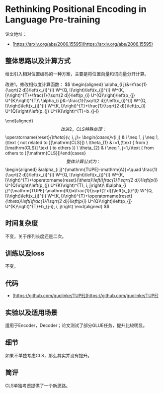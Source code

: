 # Rethinking Positional Encoding in Language Pre-training

论文地址：

- [https://arxiv.org/abs/2006.15595](https://arxiv.org/abs/2006.15595)



## 整体思路以及计算方式

给出引入相对位置编码的一种方案，主要是将位置向量和词向量分开计算。

改进1，修改相似度计算函数：
$$
\begin{aligned}
\alpha_{i j}&=\frac{1}{\sqrt{2 d}}\left(x_{i}^{l} W^{Q, l}\right)\left(x_{j}^{l} W^{K, l}\right)^{T}+\frac{1}{\sqrt{2 d}}\left(p_{i} U^{Q}\right)\left(p_{j} U^{K}\right)^{T}\\
\alpha_{i j}&=\frac{1}{\sqrt{2 d}}\left(x_{i}^{l} W^{Q, l}\right)\left(x_{j}^{l} W^{K, l}\right)^{T}+\frac{1}{\sqrt{2 d}}\left(p_{i} U^{Q}\right)\left(p_{j} U^{K}\right)^{T}+b_{j-i}

\end{aligned}
$$
改进2，CLS特殊处理：
$$
\operatorname{reset}_{\theta}(v, i, j)= \begin{cases}v_{i j} & i \neq 1, j \neq 1,(\text { not related to }[\mathrm{CLS}]) \\ \theta_{1} & i=1,(\text { from }[\mathrm{CLS}] \text { to others }) \\ \theta_{2} & i \neq 1, j=1,(\text { from others to }[\mathrm{CLS}])\end{cases}
$$
整体计算公式为：
$$
\begin{aligned}
&\alpha_{i j}^{\mathrm{TUPE}-\mathrm{A}}=\quad \frac{1}{\sqrt{2 d}}\left(x_{i}^{l} W^{Q, l}\right)\left(x_{j}^{l} W^{K, l}\right)^{T}+\operatorname{reset}_{\theta}\left(\frac{1}{\sqrt{2 d}}\left(p_{i} U^{Q}\right)\left(p_{j} U^{K}\right)^{T}, i, j\right)\\
&\alpha_{i j}^{\mathrm{TUPE}-\mathrm{R}}=\frac{1}{\sqrt{2 d}}\left(x_{i}^{l} W^{Q, l}\right)\left(x_{j}^{l} W^{K, l}\right)^{T}+\operatorname{reset}_{\theta}\left(\frac{1}{\sqrt{2 d}}\left(p_{i} U^{Q}\right)\left(p_{j} U^{K}\right)^{T}+b_{j-i}, i, j\right)
\end{aligned}
$$



## 时间复杂度

不变，关于序列长度还是二次。



## 训练以及loss

不变。



## 代码

- [https://github.com/guolinke/TUPE](https://github.com/guolinke/TUPE)



## 实验以及适用场景

适用于Encoder，Decoder；论文测试了部分GLUE任务，提升比较明显。



## 细节

如果不单独考虑CLS，那么其实并没有提升。



## 简评

CLS单独考虑提供了一个新思路。